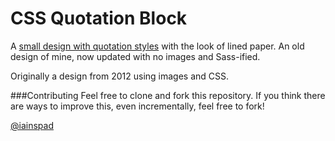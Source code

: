 # CSS Quotation Block
A [small design with quotation styles](http://iainspad.github.io/quotation-block) with the look of lined paper. An old design of mine, now updated with no images and Sass-ified.

Originally a design from 2012 using images and CSS.

###Contributing
Feel free to clone and fork this repository. If you think there are ways to improve this, even incrementally, feel free to fork!

[@iainspad](http://iainspad.com)

